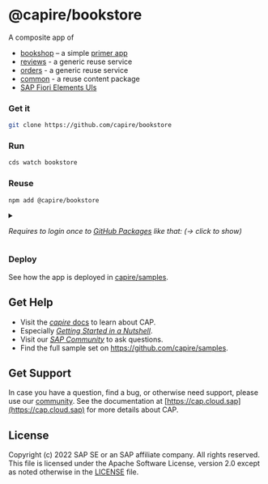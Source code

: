# @capire/bookstore

A composite app of

- [bookshop](../bookshop) – a simple [primer app](https://cap.cloud.sap/docs/get-started/in-a-nutshell)
- [reviews](../reviews) - a generic reuse service
- [orders](../orders) - a generic reuse service
- [common](../common) - a reuse content package
- [SAP Fiori Elements UIs](app)


### Get it

```sh
git clone https://github.com/capire/bookstore
```


### Run

```sh
cds watch bookstore
```


### Reuse

```sh
npm add @capire/bookstore
```


<details>
<summary>    

  _Requires to login once to [GitHub Packages](https://docs.github.com/packages) like that: (&rarr; click to show)_

</summary>

  ```sh
  npm login --scope=@capire --registry=https://npm.pkg.github.com
  ```

  As password you're using a Personal Access Token (classic) with `read:packages` scope. Read more about it in [Authenticating to GitHub Packages](https://docs.github.com/en/packages/working-with-a-github-packages-registry/working-with-the-npm-registry#authenticating-to-github-packages)

</details>



### Deploy

See how the app is deployed in [capire/samples](https://github.com/capire/samples/deployments).


## Get Help

- Visit the [*capire* docs](https://cap.cloud.sap) to learn about CAP.
- Especially [*Getting Started in a Nutshell*](https://cap.cloud.sap/docs/get-started/in-a-nutshell).
- Visit our [*SAP Community*](https://answers.sap.com/tags/9f13aee1-834c-4105-8e43-ee442775e5ce) to ask questions.
- Find the full sample set on https://github.com/capire/samples.

## Get Support

In case you have a question, find a bug, or otherwise need support, please use our [community](https://answers.sap.com/tags/9f13aee1-834c-4105-8e43-ee442775e5ce). See the documentation at [https://cap.cloud.sap](https://cap.cloud.sap) for more details about CAP.

## License

Copyright (c) 2022 SAP SE or an SAP affiliate company. All rights reserved. This file is licensed under the Apache Software License, version 2.0 except as noted otherwise in the [LICENSE](LICENSES/Apache-2.0.txt) file.